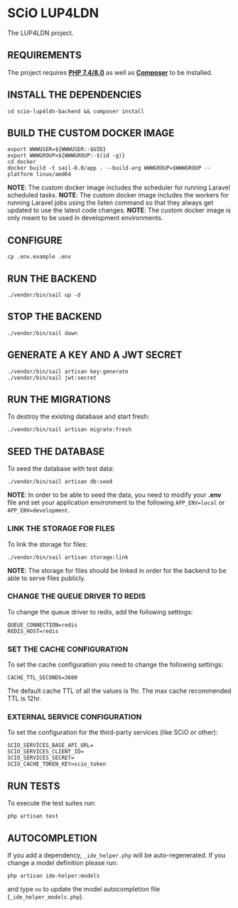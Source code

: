 # SCiO LUP4LDN

The LUP4LDN project.

## REQUIREMENTS

The project requires **[PHP 7.4/8.0](https://www.php.net/manual/en/install.php)** as well as **[Composer](https://getcomposer.org/doc/00-intro.md#installation-linux-unix-macos)** to be installed.

## INSTALL THE DEPENDENCIES

    cd scio-lup4ldn-backend && composer install

## BUILD THE CUSTOM DOCKER IMAGE

    export WWWUSER=${WWWUSER:-$UID}
    export WWWGROUP=${WWWGROUP:-$(id -g)}
    cd docker
    docker build -t sail-8.0/app . --build-arg WWWGROUP=$WWWGROUP --platform linux/amd64

**NOTE**: The custom docker image includes the scheduler for running Laravel scheduled tasks.
**NOTE**: The custom docker image includes the workers for running Laravel jobs using the listen
command so that they always get updated to use the latest code changes.
**NOTE**: The custom docker image is only meant to be used in development environments.

## CONFIGURE

    cp .env.example .env

## RUN THE BACKEND

    ./vendor/bin/sail up -d

## STOP THE BACKEND

    ./vendor/bin/sail down

## GENERATE A KEY AND A JWT SECRET

    ./vendor/bin/sail artisan key:generate
    ./vendor/bin/sail jwt:secret

## RUN THE MIGRATIONS

To destroy the existing database and start fresh:

    ./vendor/bin/sail artisan migrate:fresh

## SEED THE DATABASE

To seed the database with test data:

    ./vendor/bin/sail artisan db:seed

**NOTE**: In order to be able to seed the data, you need to modify your **.env** file and set your application environment to the following `APP_ENV=local` or `APP_ENV=development`.

### LINK THE STORAGE FOR FILES

To link the storage for files:

    ./vendor/bin/sail artisan storage:link

**NOTE**: The storage for files should be linked in order for the backend to be able to serve files publicly.

### CHANGE THE QUEUE DRIVER TO REDIS

To change the queue driver to redis, add the following settings:

    QUEUE_CONNECTION=redis
    REDIS_HOST=redis

### SET THE CACHE CONFIGURATION

To set the cache configuration you need to change the following settings:

    CACHE_TTL_SECONDS=3600

The default cache TTL of all the values is 1hr. The max cache recommended TTL is 12hr.

### EXTERNAL SERVICE CONFIGURATION

To set the configuration for the third-party services (like SCiO or other):

    SCIO_SERVICES_BASE_API_URL=
    SCIO_SERVICES_CLIENT_ID=
    SCIO_SERVICES_SECRET=
    SCIO_CACHE_TOKEN_KEY=scio_token

## RUN TESTS

To execute the test suites run:

    php artisan test

## AUTOCOMPLETION

If you add a dependency, `_ide_helper.php` will be auto-regenerated. If you change a model definition please run:

    php artisan ide-helper:models

and type `no` to update the model autocompletion file (`_ide_helper_models.php`).
